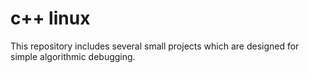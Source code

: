 # c++ linux
This repository includes several small projects which are designed for simple algorithmic debugging.
